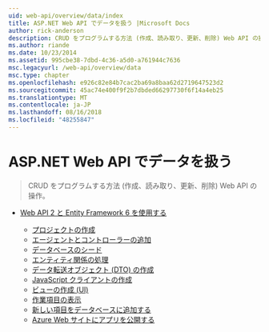 ```yaml
---
uid: web-api/overview/data/index
title: ASP.NET Web API でデータを扱う |Microsoft Docs
author: rick-anderson
description: CRUD をプログラムする方法 (作成、読み取り、更新、削除) Web API の操作。
ms.author: riande
ms.date: 10/23/2014
ms.assetid: 995cbe38-7dbd-4c36-a5d0-a761944c7636
msc.legacyurl: /web-api/overview/data
msc.type: chapter
ms.openlocfilehash: e926c82e84b7cac2ba69a8baa62d2719647523d2
ms.sourcegitcommit: 45ac74e400f9f2b7dbded66297730f6f14a4eb25
ms.translationtype: MT
ms.contentlocale: ja-JP
ms.lasthandoff: 08/16/2018
ms.locfileid: "48255847"
---
```

<a name="working-with-data-in-aspnet-web-api"></a>ASP.NET Web API でデータを扱う
====================
> CRUD をプログラムする方法 (作成、読み取り、更新、削除) Web API の操作。


- [Web API 2 と Entity Framework 6 を使用する](using-web-api-with-entity-framework/index.md)

    - [プロジェクトの作成](using-web-api-with-entity-framework/part-1.md)
    - [エージェントとコントローラーの追加](using-web-api-with-entity-framework/part-2.md)
    - [データベースのシード](using-web-api-with-entity-framework/part-3.md)
    - [エンティティ関係の処理](using-web-api-with-entity-framework/part-4.md)
    - [データ転送オブジェクト (DTO) の作成](using-web-api-with-entity-framework/part-5.md)
    - [JavaScript クライアントの作成](using-web-api-with-entity-framework/part-6.md)
    - [ビューの作成 (UI)](using-web-api-with-entity-framework/part-7.md)
    - [作業項目の表示](using-web-api-with-entity-framework/part-8.md)
    - [新しい項目をデータベースに追加する](using-web-api-with-entity-framework/part-9.md)
    - [Azure Web サイトにアプリを公開する](using-web-api-with-entity-framework/part-10.md)
